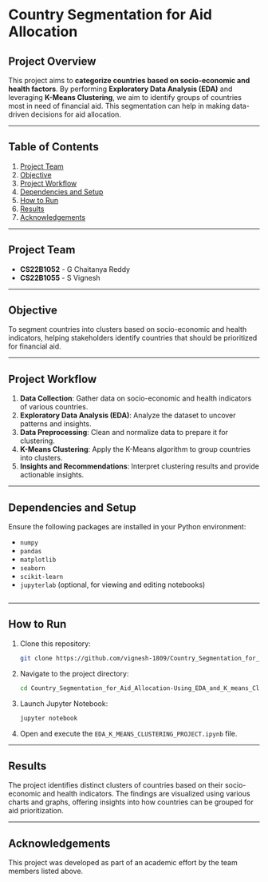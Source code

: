 # Country Segmentation for Aid Allocation

## Project Overview
This project aims to **categorize countries based on socio-economic and health factors**. By performing **Exploratory Data Analysis (EDA)** and leveraging **K-Means Clustering**, we aim to identify groups of countries most in need of financial aid. This segmentation can help in making data-driven decisions for aid allocation.

---

## Table of Contents
1. [Project Team](#project-team)
2. [Objective](#objective)
3. [Project Workflow](#project-workflow)
4. [Dependencies and Setup](#dependencies-and-setup)
5. [How to Run](#how-to-run)
6. [Results](#results)
7. [Acknowledgements](#acknowledgements)

---

## Project Team
- **CS22B1052** - G Chaitanya Reddy  
- **CS22B1055** - S Vignesh  

---

## Objective
To segment countries into clusters based on socio-economic and health indicators, helping stakeholders identify countries that should be prioritized for financial aid.

---

## Project Workflow
1. **Data Collection**: Gather data on socio-economic and health indicators of various countries.
2. **Exploratory Data Analysis (EDA)**: Analyze the dataset to uncover patterns and insights.
3. **Data Preprocessing**: Clean and normalize data to prepare it for clustering.
4. **K-Means Clustering**: Apply the K-Means algorithm to group countries into clusters.
5. **Insights and Recommendations**: Interpret clustering results and provide actionable insights.

---

## Dependencies and Setup
Ensure the following packages are installed in your Python environment:

- `numpy`
- `pandas`
- `matplotlib`
- `seaborn`
- `scikit-learn`
- `jupyterlab` (optional, for viewing and editing notebooks)


```
```
---

## How to Run
1. Clone this repository:
   ```bash
   git clone https://github.com/vignesh-1809/Country_Segmentation_for_Aid_Allocation-Using_EDA_and_K_means_Clustering.git
   ```
2. Navigate to the project directory:
   ```bash
   cd Country_Segmentation_for_Aid_Allocation-Using_EDA_and_K_means_Clustering.git
   ```
3. Launch Jupyter Notebook:
   ```bash
   jupyter notebook
   ```
4. Open and execute the `EDA_K_MEANS_CLUSTERING_PROJECT.ipynb` file.

---

## Results
The project identifies distinct clusters of countries based on their socio-economic and health indicators. The findings are visualized using various charts and graphs, offering insights into how countries can be grouped for aid prioritization.

---

## Acknowledgements
This project was developed as part of an academic effort by the team members listed above.
